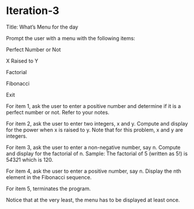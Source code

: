 # Iteration-3
Title: What’s Menu for the day


Prompt the user with a menu with the following items:

Perfect Number or Not

X Raised to Y

Factorial

Fibonacci

Exit


For item 1, ask the user to enter a positive number and determine if it is a perfect number or not. Refer to your notes.


For item 2, ask the user to enter two integers, x and y.  Compute and display for the power when x is raised to y.  Note that for this problem, x and y are integers.


For item 3, ask the user to enter a non-negative number, say n.  Compute and display for the factorial of n. Sample: The factorial of 5 (written as 5!) is 5*4*3*2*1 which is 120.


For item 4, ask the user to enter a positive number, say n.  Display the nth element in the Fibonacci sequence.


For item 5, terminates the program.


Notice that at the very least, the menu has to be displayed at least once.
